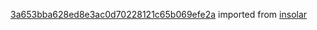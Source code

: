 [3a653bba628ed8e3ac0d70228121c65b069efe2a](https://github.com/insolar/insolar/commit/3a653bba628ed8e3ac0d70228121c65b069efe2a) imported from [insolar](https://github.com/insolar/insolar)
